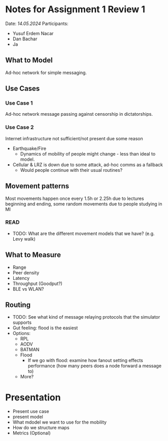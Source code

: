 # Notes for Assignment 1 Review 1
Date: _14.05.2024_
Participants:  
- Yusuf Erdem Nacar
- Dan Bachar
- Ja

## What to Model
Ad-hoc network for simple messaging.

## Use Cases
### Use Case 1
Ad-hoc network message passing against censorship in dictatorships.

### Use Case 2
Internet infrastructure not sufficient/not present due some reason
  - Earthquake/Fire
      - Dynamics of mobility of people might change - less than ideal to model.
  - Cellular & LRZ is down due to some attack, ad-hoc comms as a fallback
      - Would people continue with their usual routines?

## Movement patterns
Most movements happen once every 1.5h or 2.25h due to lectures beginning and ending, some random movements due to people studying in MI

### READ
* TODO: What are the different movement models that we have? (e.g. Levy walk)

## What to Measure
* Range
* Peer density
* Latency
* Throughput (Goodput?)
* BLE vs WLAN?

## Routing
* TODO: See what kind of message relaying protocols that the simulator supports
* Gut feeling: flood is the easiest
* Options:
    * RPL
    * AODV
    * BATMAN
    * Flood
        * If we go with flood: examine how fanout setting effects performance (how many peers does a node forward a message to)
    * More?


# Presentation
* Present use case
* present model
* What mdodel we want to use for the mobility
* How do we structure maps
* Metrics (Optional)